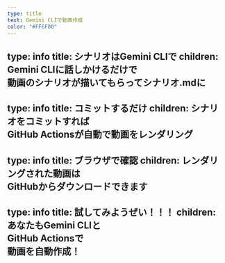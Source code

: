```yaml
---
type: title
text: Gemini CLIで動画作成
color: "#FF6F00"
---
```

type: info
title: シナリオはGemini CLIで
children: Gemini CLIに話しかけるだけで<br />動画のシナリオが描いてもらってシナリオ.mdに
---
type: info
title: コミットするだけ
children: シナリオをコミットすれば<br />GitHub Actionsが自動で動画をレンダリング
---
type: info
title: ブラウザで確認
children: レンダリングされた動画は<br />GitHubからダウンロードできます
---
type: info
title: 試してみようぜい！！！
children: あなたもGemini CLIと<br/>GitHub Actionsで<br/>動画を自動作成！
---
